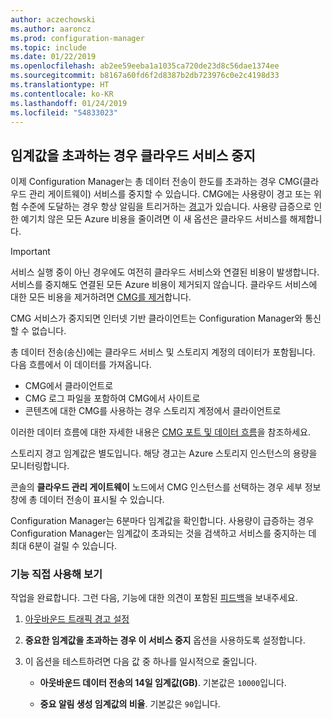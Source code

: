 ```yaml
---
author: aczechowski
ms.author: aaroncz
ms.prod: configuration-manager
ms.topic: include
ms.date: 01/22/2019
ms.openlocfilehash: ab2ee59eeba1a1035ca720de23d8c56dae1374ee
ms.sourcegitcommit: b8167a60fd6f2d8387b2db723976c0e2c4198d33
ms.translationtype: HT
ms.contentlocale: ko-KR
ms.lasthandoff: 01/24/2019
ms.locfileid: "54833023"
---
```

## <a name="bkmk_cmg"></a> 임계값을 초과하는 경우 클라우드 서비스 중지
<!--3735092-->

이제 Configuration Manager는 총 데이터 전송이 한도를 초과하는 경우 CMG(클라우드 관리 게이트웨이) 서비스를 중지할 수 있습니다. CMG에는 사용량이 경고 또는 위험 수준에 도달하는 경우 항상 알림을 트리거하는 [경고](/sccm/core/clients/manage/cmg/monitor-clients-cloud-management-gateway#set-up-outbound-traffic-alerts)가 있습니다. 사용량 급증으로 인한 예기치 않은 모든 Azure 비용을 줄이려면 이 새 옵션은 클라우드 서비스를 해제합니다. 

> [!Important]  
> 서비스 실행 중이 아닌 경우에도 여전히 클라우드 서비스와 연결된 비용이 발생합니다. 서비스를 중지해도 연결된 모든 Azure 비용이 제거되지 않습니다. 클라우드 서비스에 대한 모든 비용을 제거하려면 [CMG를 제거](/sccm/core/clients/manage/cmg/setup-cloud-management-gateway#modify-a-cmg)합니다.  
> 
> CMG 서비스가 중지되면 인터넷 기반 클라이언트는 Configuration Manager와 통신할 수 없습니다.  

총 데이터 전송(송신)에는 클라우드 서비스 및 스토리지 계정의 데이터가 포함됩니다. 다음 흐름에서 이 데이터를 가져옵니다.
- CMG에서 클라이언트로  
- CMG 로그 파일을 포함하여 CMG에서 사이트로  
- 콘텐츠에 대한 CMG를 사용하는 경우 스토리지 계정에서 클라이언트로  

이러한 데이터 흐름에 대한 자세한 내용은 [CMG 포트 및 데이터 흐름](/sccm/core/clients/manage/cmg/plan-cloud-management-gateway#ports-and-data-flow)을 참조하세요.

스토리지 경고 임계값은 별도입니다. 해당 경고는 Azure 스토리지 인스턴스의 용량을 모니터링합니다.

콘솔의 **클라우드 관리 게이트웨이** 노드에서 CMG 인스턴스를 선택하는 경우 세부 정보 창에 총 데이터 전송이 표시될 수 있습니다. 

Configuration Manager는 6분마다 임계값을 확인합니다. 사용량이 급증하는 경우 Configuration Manager는 임계값이 초과되는 것을 검색하고 서비스를 중지하는 데 최대 6분이 걸릴 수 있습니다.


### <a name="try-it-out"></a>기능 직접 사용해 보기

작업을 완료합니다. 그런 다음, 기능에 대한 의견이 포함된 [피드백](/sccm/core/understand/find-help#product-feedback)을 보내주세요.

1. [아웃바운드 트래픽 경고 설정](/sccm/core/clients/manage/cmg/monitor-clients-cloud-management-gateway#set-up-outbound-traffic-alerts)  

2. **중요한 임계값을 초과하는 경우 이 서비스 중지** 옵션을 사용하도록 설정합니다.  

3. 이 옵션을 테스트하려면 다음 값 중 하나를 일시적으로 줄입니다.  

    - **아웃바운드 데이터 전송의 14일 임계값(GB)**. 기본값은 `10000`입니다.  

    - **중요 알림 생성 임계값의 비율**. 기본값은 `90`입니다.  

